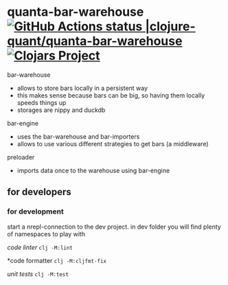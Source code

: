 # quanta-bar-warehouse [![GitHub Actions status |clojure-quant/quanta-bar-warehouse](https://github.com/clojure-quant/quanta-bar-warehouse/workflows/CI/badge.svg)](https://github.com/clojure-quant/quanta-bar-warehouse/actions?workflow=CI)[![Clojars Project](https://img.shields.io/clojars/v/io.github.clojure-quant/quanta-bar-warehouse.svg)](https://clojars.org/io.github.clojure-quant/quanta-bar-warehouse)

bar-warehouse 
  - allows to store bars locally in a persistent way
  - this makes sense because bars can be big, so having them locally 
    speeds things up
  - storages are nippy and duckdb


bar-engine 
  - uses the bar-warehouse and bar-importers
  - allows to use various different strategies to get bars 
    (a middleware)  

preloader
- imports data once to the warehouse using bar-engine


## for developers

### for development

 start a nrepl-connection to the dev project.
 in dev folder you will find plenty of namespaces to play with


*code linter*  `clj -M:lint`

*code formatter `clj -M:cljfmt-fix`

*unit tests* `clj -M:test`


